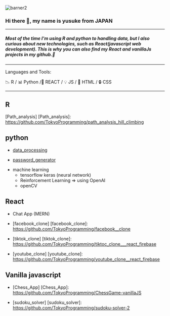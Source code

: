 ![barner2](https://user-images.githubusercontent.com/66249668/114359667-2d81de80-9baf-11eb-86a6-1589f6d65334.jpg)

### Hi there 👋, my name is yusuke from JAPAN

---

##### Most of the time I'm using R and python to handling data, but I also curious about new technologies, such as React(javascript web development). This is why you can also find my React and vanillaJs projects in my github.👋

---

Languages and Tools:

:chart_with_downwards_trend: R / :bar_chart: Python /:hammer: REACT / :bulb: JS / :key: HTML / :lock: CSS 


---
## R
[Path_analysis]
[Path_analysis]: https://github.com/TokyoProgramming/path_analysis_hill_climbing


## python 
 - [data_processing]
 
 [data_processing]: https://github.com/TokyoProgramming/data_processing
 
 - [password_generator]
 
 [password_generator]: https://github.com/TokyoProgramming/password_generator

 - machine learning
    - tensorflow keras (neural network)
    - Reinforcement Learning => using OpenAI
    - openCV
    
 ## React
 
 - Chat App (MERN) 
 - [facebook_clone]
 [facebook_clone]: https://github.com/TokyoProgramming/facebook__clone 
 
 - [tiktok_clone]
 [tiktok_clone]: https://github.com/TokyoProgramming/tiktoc_clone___react_firebase
 
 - [youtube_clone]
 [youtube_clone]: https://github.com/TokyoProgramming/youtube_clone__react_firebase
 

## Vanilla javascript 

- [Chess_App] 
[Chess_App]: https://github.com/TokyoProgramming/ChessGame-vanillaJS

- [sudoku_solver] 
[sudoku_solver]: https://github.com/TokyoProgramming/sudoku-solver-2

